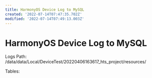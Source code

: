 ```yaml
---
title: HarmonyOS Device Log to MySQL
created: '2022-07-14T07:47:35.702Z'
modified: '2022-07-14T07:49:13.003Z'
---
```


# HarmonyOS Device Log to MySQL

Logs Path:
/data/data/Local/DeviceTest/20220406163617_hts_project/resources/

Tables:


